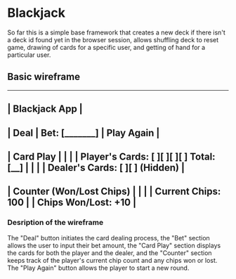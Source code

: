 # Blackjack

So far this is a simple base framework that creates a new deck if there isn't a deck id found yet in the browser session, allows shuffling deck to reset game, drawing of cards for a specific user, and getting of hand for a particular user.

## Basic wireframe
-----------------------------------------------
|                 Blackjack App               |
-----------------------------------------------
|  Deal  |  Bet: [_______]  |  Play Again  |
-----------------------------------------------
|                Card Play                    |
|                                           |
|   Player's Cards: [ ][ ][ ][ ] Total: [__] |
|                                           |
|   Dealer's Cards: [ ][ ] (Hidden)           |
-----------------------------------------------
|          Counter (Won/Lost Chips)           |
|                                           |
|   Current Chips: 100                         |
|   Chips Won/Lost: +10                         |
-----------------------------------------------
### Desription of the wireframe
The "Deal" button initiates the card dealing process, the "Bet" section allows the user to input their bet amount, the "Card Play" section displays the cards for both the player and the dealer, and the "Counter" section keeps track of the player's current chip count and any chips won or lost. The "Play Again" button allows the player to start a new round.
